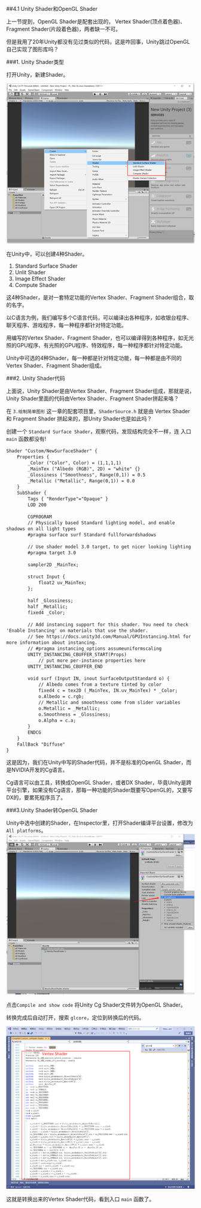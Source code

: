 ﻿##4.1 Unity Shader和OpenGL Shader

上一节提到，OpenGL Shader是配套出现的， Vertex Shader(顶点着色器)、Fragment Shader(片段着色器)，两者缺一不可。

但是我用了20年Unity都没有见过类似的代码，这是咋回事，Unity跳过OpenGL自己实现了图形库吗？

###1. Unity Shader类型

打开Unity，新建Shader。

![](../../imgs/shader/unityshader_vs_openglshader/unity_shader_types.png)

在Unity中，可以创建4种Shader。

1. Standard Surface Shader
2. Unlit Shader
3. Image Effect Shader
4. Compute Shader

这4种Shader，是对一套特定功能的Vertex Shader、Fragment Shader组合，取的名字。

以C语言为例，我们编写多个C语言代码，可以编译出各种程序，如收银台程序、聊天程序、游戏程序，每一种程序都针对特定功能。

用编写的Vertex Shader、Fragment Shader，也可以编译得到各种程序，如无光照的GPU程序、有光照的GPU程序、特效程序，每一种程序都针对特定功能。

Unity中可选的4种Shader，每一种都是针对特定功能，每一种都是由不同的Vertex Shader、Fragment Shader组成。

###2. Unity Shader代码

上面说，Unity Shader是由Vertex Shader、Fragment Shader组成，那就是说，Unity Shader里面的代码由Vertex Shader、Fragment Shader拼起来咯？

在 `3.绘制简单图形` 这一章的配套项目里，`ShaderSource.h` 就是由 Vertex Shader 和 Fragment Shader 拼起来的，那Unity Shader也是如此吗？

创建一个 `Standard Surface Shader`，观察代码，发现结构完全不一样，连 入口 `main` 函数都没有!

```cg
Shader "Custom/NewSurfaceShader" {
	Properties {
		_Color ("Color", Color) = (1,1,1,1)
		_MainTex ("Albedo (RGB)", 2D) = "white" {}
		_Glossiness ("Smoothness", Range(0,1)) = 0.5
		_Metallic ("Metallic", Range(0,1)) = 0.0
	}
	SubShader {
		Tags { "RenderType"="Opaque" }
		LOD 200
		
		CGPROGRAM
		// Physically based Standard lighting model, and enable shadows on all light types
		#pragma surface surf Standard fullforwardshadows

		// Use shader model 3.0 target, to get nicer looking lighting
		#pragma target 3.0

		sampler2D _MainTex;

		struct Input {
			float2 uv_MainTex;
		};

		half _Glossiness;
		half _Metallic;
		fixed4 _Color;

		// Add instancing support for this shader. You need to check 'Enable Instancing' on materials that use the shader.
		// See https://docs.unity3d.com/Manual/GPUInstancing.html for more information about instancing.
		// #pragma instancing_options assumeuniformscaling
		UNITY_INSTANCING_CBUFFER_START(Props)
			// put more per-instance properties here
		UNITY_INSTANCING_CBUFFER_END

		void surf (Input IN, inout SurfaceOutputStandard o) {
			// Albedo comes from a texture tinted by color
			fixed4 c = tex2D (_MainTex, IN.uv_MainTex) * _Color;
			o.Albedo = c.rgb;
			// Metallic and smoothness come from slider variables
			o.Metallic = _Metallic;
			o.Smoothness = _Glossiness;
			o.Alpha = c.a;
		}
		ENDCG
	}
	FallBack "Diffuse"
}

```

这是因为，我们在Unity中写的Shader代码，并不是标准的OpenGL Shader，而是NVIDIA开发的Cg语言。

Cg语言可以由工具，转换成OpenGL Shader，或者DX Shader，毕竟Unity是跨平台引擎，如果没有Cg语言，那每一种功能的Shader既要写OpenGL的，又要写DX的，要累死程序员了。

###3.Unity Shader转OpenGL Shader

Unity中选中创建的Shader，在Inspector里，打开Shader编译平台设置，修改为 `All platforms`。
![](../../imgs/shader/unityshader_vs_openglshader/unity_compile_cg_to_opengl_shader.png)

点击`Compile and show code` 将Unity Cg Shader文件转为OpenGL Shader。

转换完成后自动打开，搜索 `glcore`，定位到转换后的代码。

![](../../imgs/shader/unityshader_vs_openglshader/unity_compile_cg_to_opengl_shader_vertex_shader.png)

这就是转换出来的Vertex Shader代码，看到入口 `main` 函数了。

